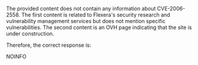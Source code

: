 The provided content does not contain any information about CVE-2006-2558. The first content is related to Flexera's security research and vulnerability management services but does not mention specific vulnerabilities. The second content is an OVH page indicating that the site is under construction.

Therefore, the correct response is:

NOINFO